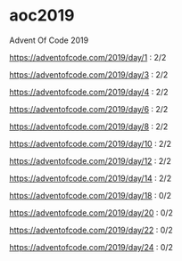 # aoc2019
Advent Of Code 2019

https://adventofcode.com/2019/day/1 : 2/2

https://adventofcode.com/2019/day/3 : 2/2

https://adventofcode.com/2019/day/4 : 2/2

https://adventofcode.com/2019/day/6 : 2/2

https://adventofcode.com/2019/day/8 : 2/2

https://adventofcode.com/2019/day/10 : 2/2

https://adventofcode.com/2019/day/12 : 2/2

https://adventofcode.com/2019/day/14 : 2/2

https://adventofcode.com/2019/day/18 : 0/2

https://adventofcode.com/2019/day/20 : 0/2

https://adventofcode.com/2019/day/22 : 0/2

https://adventofcode.com/2019/day/24 : 0/2
